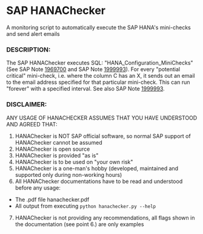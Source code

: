# SAP HANAChecker  
A monitoring script to automatically execute the SAP HANA's mini-checks and send alert emails

### DESCRIPTION:  
The SAP HANAChecker executes SQL: "HANA_Configuration_MiniChecks" (See SAP Note [1969700](https://launchpad.support.sap.com/#/notes/=1969700) and SAP Note [1999993](https://launchpad.support.sap.com/#/notes/=1999993)). For every "potential critical" mini-check, i.e. where the column C has an X, it sends out an email to the email address specified for that particular mini-check. This can run "forever" with a specified interval. See also SAP Note [1999993](https://launchpad.support.sap.com/#/notes/=1999993).

### DISCLAIMER:   
ANY USAGE OF HANACHECKER ASSUMES THAT YOU HAVE UNDERSTOOD AND AGREED THAT:  
1. HANAChecker is NOT SAP official software, so normal SAP support of HANAChecker cannot be assumed  
2. HANAChecker is open source  
3. HANAChecker is provided "as is"  
4. HANAChecker is to be used on "your own risk"  
5. HANAChecker is a one-man's hobby (developed, maintained and supported only during non-working hours)  
6. All HANAChecker documentations have to be read and understood before any usage:  
* The .pdf file hanachecker.pdf  
* All output from executing    `python hanachecker.py --help`  
7. HANAChecker is not providing any recommendations, all flags shown in the documentation (see point 6.) are only examples
